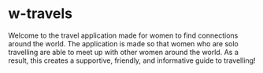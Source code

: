 # w-travels

Welcome to the travel application made for women to find connections around the world. 
The application is made so that women who are solo travelling are able to meet up with other women around the world. As a result, this creates a supportive, friendly, and informative guide to travelling!
